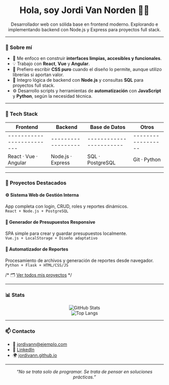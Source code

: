 <h1 align="center">Hola, soy Jordi Van Norden 👨‍💻</h1>
<p align="center">
Desarrollador web con sólida base en frontend moderno. Explorando e implementando backend con Node.js y Express para proyectos full stack.
</p>

---

### 💼 Sobre mí

- 🎯 Me enfoco en construir **interfaces limpias, accesibles y funcionales**.
- 💡 Trabajo con **React**, **Vue** y **Angular**.
- 🎨 Prefiero escribir **CSS puro** cuando el diseño lo permite, aunque utilizo librerías si aportan valor.
- 🔧 Integro lógica de backend con **Node.js** y consultas **SQL** para proyectos full stack.
- ⚙️ Desarrollo scripts y herramientas de **automatización** con **JavaScript** y **Python**, según la necesidad técnica.

---

### 🧰 Tech Stack

<div align="center">

| Frontend       | Backend           | Base de Datos     | Otros            |
|----------------|-------------------|-------------------|------------------|
|-------------------------|------------------|-----------------------|------------------|
| React · Vue · Angular   | Node.js · Express| SQL · PostgreSQL      | Git · Python     |


</div>

---

### 🚀 Proyectos Destacados

#### ⚙️ Sistema Web de Gestión Interna
App completa con login, CRUD, roles y reportes dinámicos.  
`React + Node.js + PostgreSQL`

#### 🧾 Generador de Presupuestos Responsive
SPA simple para crear y guardar presupuestos localmente.  
`Vue.js + LocalStorage + Diseño adaptativo`

#### 🔁 Automatizador de Reportes
Procesamiento de archivos y generación de reportes desde navegador.  
`Python + Flask + HTML/CSS/JS`

/* 🗂️ [Ver todos mis proyectos](https://github.com/jordivann?tab=repositories) */ 

---

### 📊 Stats

<p align="center">
  <img src="https://github-readme-stats.vercel.app/api?username=jordivann&show_icons=true&theme=tokyonight" alt="GitHub Stats" />
  <br />
  <img src="https://github-readme-stats.vercel.app/api/top-langs/?username=jordivann&layout=compact&theme=tokyonight" alt="Top Langs" />
</p>

---

### 📫 Contacto

- 📧 jordivann@ejemplo.com  
- 💼 [LinkedIn](https://linkedin.com/in/jordivann)  
- 🌍 [jordivann.github.io](https://jordivann.github.io)

---

<p align="center">
  <em>“No se trata solo de programar. Se trata de pensar en soluciones prácticas.”</em>
</p>
